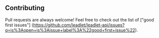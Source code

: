 ## Contributing

Pull requests are always welcome! Feel free to check out the list of ["good first issues"]
(https://github.com/leadlet/leadlet-api/issues?q=is%3Aopen+is%3Aissue+label%3A%22good+first+issue%22).
